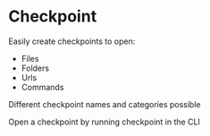 # Checkpoint
Easily create checkpoints to open:
* Files
* Folders
* Urls
* Commands

Different checkpoint names and categories possible

Open a checkpoint by running checkpoint in the CLI
